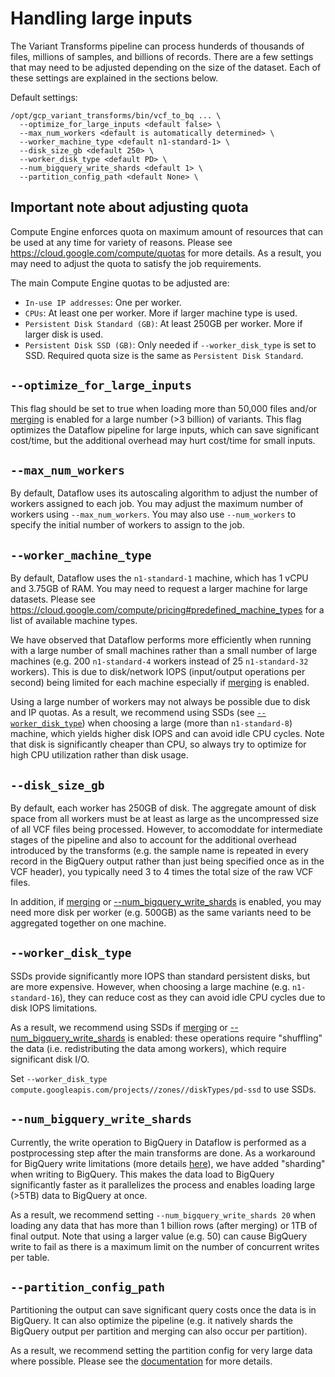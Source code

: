 # Handling large inputs

The Variant Transforms pipeline can process hunderds of thousands of files,
millions of samples, and billions of records. There are a few settings that
may need to be adjusted depending on the size of the dataset. Each of these
settings are explained in the sections below.

Default settings:

```
/opt/gcp_variant_transforms/bin/vcf_to_bq ... \
  --optimize_for_large_inputs <default false> \
  --max_num_workers <default is automatically determined> \
  --worker_machine_type <default n1-standard-1> \
  --disk_size_gb <default 250> \
  --worker_disk_type <default PD> \
  --num_bigquery_write_shards <default 1> \
  --partition_config_path <default None> \
```

## Important note about adjusting quota

Compute Engine enforces quota on maximum amount of resources that can be used
at any time for variety of reasons. Please see
https://cloud.google.com/compute/quotas for more details. As a result, you may
need to adjust the quota to satisfy the job requirements.

The main Compute Engine quotas to be adjusted are:
* `In-use IP addresses`: One per worker.
* `CPUs`: At least one per worker. More if larger machine type is used.
* `Persistent Disk Standard (GB)`: At least 250GB per worker. More if larger
  disk is used.
* `Persistent Disk SSD (GB)`: Only needed if `--worker_disk_type` is set to SSD.
  Required quota size is the same as `Persistent Disk Standard`.

## `--optimize_for_large_inputs`

This flag should be set to true when loading more than 50,000 files and/or
[merging](variant_merging.md) is enabled for a large number (>3 billion)
of variants. This flag optimizes the Dataflow pipeline for large inputs, which
can save significant cost/time, but the additional overhead may hurt cost/time
for small inputs.

## `--max_num_workers`

By default, Dataflow uses its autoscaling algorithm to adjust the number of
workers assigned to each job. You may adjust the maximum number of workers using
`--max_num_workers`. You may also use `--num_workers` to specify the initial
number of workers to assign to the job.

## `--worker_machine_type`

By default, Dataflow uses the `n1-standard-1` machine, which has 1 vCPU and
3.75GB of RAM. You may need to request a larger machine for large datasets.
Please see https://cloud.google.com/compute/pricing#predefined_machine_types
for a list of available machine types.

We have observed that Dataflow performs more efficiently when running
with a large number of small machines rather than a small number of large
machines (e.g. 200 `n1-standard-4` workers instead of 25 `n1-standard-32`
workers). This is due to disk/network IOPS (input/output operations per second)
being limited for each machine especially if [merging](variant_merging.md) is
enabled.

Using a large number of workers may not always be possible due to disk and
IP quotas. As a result, we recommend using SSDs (see
[`--worker_disk_type`](#--worker_disk_type)) when choosing a large (more than
`n1-standard-8`) machine, which yields higher disk IOPS and can avoid idle CPU
cycles. Note that disk is significantly cheaper than CPU, so always try to
optimize for high CPU utilization rather than disk usage.

## `--disk_size_gb`

By default, each worker has 250GB of disk. The aggregate amount of disk space
from all workers must be at least as large as the uncompressed size of all VCF
files being processed. However, to accomoddate for intermediate stages of the
pipeline and also to account for the additional overhead introduced by the
transforms (e.g. the sample name is repeated in every record in the BigQuery
output rather than just being specified once as in the VCF header), you
typically need 3 to 4 times the total size of the raw VCF files.

In addition, if [merging](variant_merging.md) or
[--num_bigquery_write_shards](#--num_bigquery_write_shards) is enabled, you may
need more disk per worker (e.g. 500GB) as the same variants need to be
aggregated together on one machine.

## `--worker_disk_type`

SSDs provide significantly more IOPS than standard persistent disks, but are
more expensive. However, when choosing a large machine (e.g. `n1-standard-16`),
they can reduce cost as they can avoid idle CPU cycles due to disk IOPS
limitations.

As a result, we recommend using SSDs if [merging](variant_merge.md) or
[--num_bigquery_write_shards](#--num_bigquery_write_shards) is enabled: these
operations require "shuffling" the data (i.e. redistributing the data among
workers), which require significant disk I/O.

Set
`--worker_disk_type compute.googleapis.com/projects//zones//diskTypes/pd-ssd`
to use SSDs.

## `--num_bigquery_write_shards`

Currently, the write operation to BigQuery in Dataflow is performed as a
postprocessing step after the main transforms are done. As a workaround for
BigQuery write limitations (more details
[here](https://github.com/googlegenomics/gcp-variant-transforms/issues/199)),
we have added "sharding" when writing to BigQuery. This makes the data load
to BigQuery significantly faster as it parallelizes the process and enables
loading large (>5TB) data to BigQuery at once.

As a result, we recommend setting `--num_bigquery_write_shards 20` when loading
any data that has more than 1 billion rows (after merging) or 1TB of final
output. Note that using a larger value (e.g. 50) can cause BigQuery write to
fail as there is a maximum limit on the number of concurrent writes per table.

## `--partition_config_path`

Partitioning the output can save significant query costs once the data is in
BigQuery. It can also optimize the pipeline (e.g. it natively shards the
BigQuery output per partition and merging can also occur per partition).

As a result, we recommend setting the partition config for very large data
where possible. Please see the [documentation](partitioning.md) for more
details.

